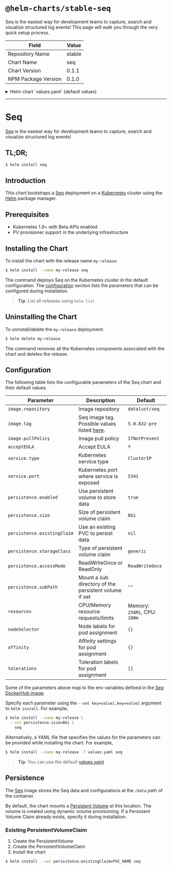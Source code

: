 # `@helm-charts/stable-seq`

Seq is the easiest way for development teams to capture, search and visualize structured log events! This page will walk you through the very quick setup process.

| Field               | Value  |
| ------------------- | ------ |
| Repository Name     | stable |
| Chart Name          | seq    |
| Chart Version       | 0.1.1  |
| NPM Package Version | 0.1.0  |

<details>

<summary>Helm chart `values.yaml` (default values)</summary>

```yaml
# Default values for seq.
# This is a YAML-formatted file.
# Declare variables to be passed into your templates.

image:
  repository: datalust/seq
  tag: 5.0.832-pre
  pullPolicy: IfNotPresent

# By passing the value Y in the ACCEPT_EULA environment variable,
# you are expressing that you have read and accepted the terms in
# Seq End User License Agreement applicable to the Seq Docker image
# that you intend to use.
acceptEULA: 'Y'

service:
  type: ClusterIP
  port: 5341

ui:
  enabled: true

resources:
  {}
  # We usually recommend not to specify default resources and to leave this as a conscious
  # choice for the user. This also increases chances charts run on environments with little
  # resources, such as Minikube. If you do want to specify resources, uncomment the following
  # lines, adjust them as necessary, and remove the curly braces after 'resources:'.
  # limits:
  #  cpu: 100m
  #  memory: 128Mi
  # requests:
  #  cpu: 100m
  #  memory: 128Mi

nodeSelector: {}

tolerations: []

affinity: {}

## Enable persistence using Persistent Volume Claims
## ref: http://kubernetes.io/docs/user-guide/persistent-volumes/
##
persistence:
  enabled: true

  ## The path the volume will be mounted at, useful when using different
  ## Redis images.
  path: /data

  ## The subdirectory of the volume to mount to, useful in dev environments and one PV for multiple services.
  subPath: ''

  ## A manually managed Persistent Volume and Claim
  ## Requires persistence.enabled: true
  ## If defined, PVC must be created manually before volume will be bound
  # existingClaim:

  ## redis data Persistent Volume Storage Class
  ## If defined, storageClassName: <storageClass>
  ## If set to "-", storageClassName: "", which disables dynamic provisioning
  ## If undefined (the default) or set to null, no storageClassName spec is
  ##   set, choosing the default provisioner.  (gp2 on AWS, standard on
  ##   GKE, AWS & OpenStack)
  ##
  # storageClass: "-"
  accessMode: ReadWriteOnce
  size: 8Gi
```

</details>

---

# Seq

[Seq](https://getseq.net/) is the easiest way for development teams to capture, search and visualize structured log events!

## TL;DR;

```bash
$ helm install seq
```

## Introduction

This chart bootstraps a [Seq](https://hub.docker.com/r/datalust/seq/) deployment on a [Kubernetes](http://kubernetes.io) cluster using the [Helm](https://helm.sh) package manager.

## Prerequisites

- Kubernetes 1.9+ with Beta APIs enabled
- PV provisioner support in the underlying infrastructure

## Installing the Chart

To install the chart with the release name `my-release`:

```bash
$ helm install --name my-release seq
```

The command deploys Seq on the Kubernetes cluster in the default configuration. The [configuration](#configuration) section lists the parameters that can be configured during installation.

> **Tip**: List all releases using `helm list`

## Uninstalling the Chart

To uninstall/delete the `my-release` deployment:

```bash
$ helm delete my-release
```

The command removes all the Kubernetes components associated with the chart and deletes the release.

## Configuration

The following table lists the configurable parameters of the Seq chart and their default values.

| Parameter                   | Description                                                                                | Default                      |
| --------------------------- | ------------------------------------------------------------------------------------------ | ---------------------------- |
| `image.repository`          | Image repository                                                                           | `datalust/seq`               |
| `image.tag`                 | Seq image tag. Possible values listed [here](https://hub.docker.com/r/datalust/seq/tags/). | `5.0.832-pre`                |
| `image.pullPolicy`          | Image pull policy                                                                          | `IfNotPresent`               |
| `acceptEULA`                | Accept EULA                                                                                | `Y`                          |
| `service.type`              | Kubernetes service type                                                                    | `ClusterIP`                  |
| `service.port`              | Kubernetes port where service is exposed                                                   | `5341`                       |
| `persistence.enabled`       | Use persistent volume to store data                                                        | `true`                       |
| `persistence.size`          | Size of persistent volume claim                                                            | `8Gi`                        |
| `persistence.existingClaim` | Use an existing PVC to persist data                                                        | `nil`                        |
| `persistence.storageClass`  | Type of persistent volume claim                                                            | `generic`                    |
| `persistence.accessMode`    | ReadWriteOnce or ReadOnly                                                                  | `ReadWriteOnce`              |
| `persistence.subPath`       | Mount a sub directory of the persistent volume if set                                      | `""`                         |
| `resources`                 | CPU/Memory resource requests/limits                                                        | Memory: `256Mi`, CPU: `100m` |
| `nodeSelector`              | Node labels for pod assignment                                                             | `{}`                         |
| `affinity`                  | Affinity settings for pod assignment                                                       | `{}`                         |
| `tolerations`               | Toleration labels for pod assignment                                                       | `[]`                         |

Some of the parameters above map to the env variables defined in the [Seq DockerHub image](https://hub.docker.com/r/datalust/seq/).

Specify each parameter using the `--set key=value[,key=value]` argument to `helm install`. For example,

```bash
$ helm install --name my-release \
  --set persistence.size=8Gi \
    seq
```

Alternatively, a YAML file that specifies the values for the parameters can be provided while installing the chart. For example,

```bash
$ helm install --name my-release -f values.yaml seq
```

> **Tip**: You can use the default [values.yaml](values.yaml)

## Persistence

The [Seq](https://hub.docker.com/r/datalust/seq/) image stores the Seq data and configurations at the `/data` path of the container.

By default, the chart mounts a [Persistent Volume](http://kubernetes.io/docs/user-guide/persistent-volumes/) at this location. The volume is created using dynamic volume provisioning. If a Persistent Volume Claim already exists, specify it during installation.

### Existing PersistentVolumeClaim

1. Create the PersistentVolume
1. Create the PersistentVolumeClaim
1. Install the chart

```bash
$ helm install --set persistence.existingClaim=PVC_NAME seq
```
